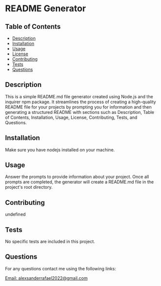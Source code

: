   # README Generator

   

  ## Table of Contents 
  * [Description](#description)
  * [Installation](#installation)
  * [Usage](#usage)
  * [License](#license)
  * [Contributing](#contributing)
  * [Tests](#tests)
  * [Questions](#questions)

  ## Description

  This is a simple README.md file generator created using Node.js and the inquirer npm package. It streamlines the process of creating a high-quality README file for your projects by prompting you for information and then generating a structured README with sections such as Description, Table of Contents, Installation, Usage, License, Contributing, Tests, and Questions.

  ## Installation

  Make sure you have nodejs installed on your machine.

  ## Usage

  Answer the prompts to provide information about your project. Once all prompts are completed, the generator will create a README.md file in the project's root directory.
  

   
  
  ## Contributing
  
  undefined

  ## Tests

  No specific tests are included in this project.

  ## Questions
  For any questions contact me using the following links:
  
  [Email: alexsanderrafael2022@gmail.com](mailto:alexsanderrafael2022@gmail.com)
